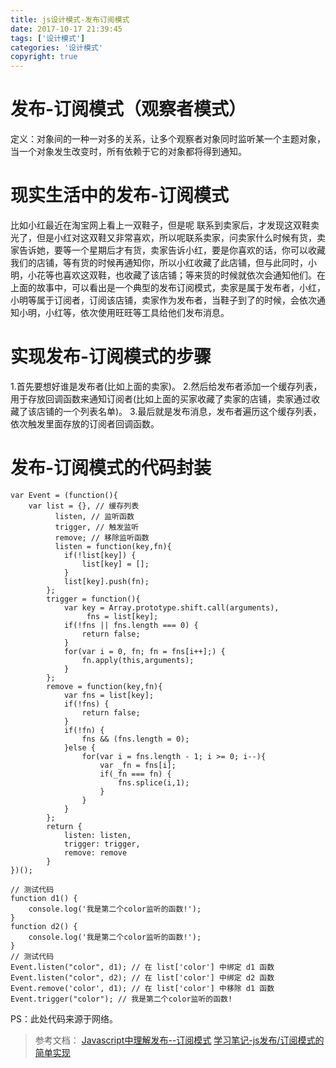 ```yaml
---
title: js设计模式-发布订阅模式
date: 2017-10-17 21:39:45
tags: ['设计模式']
categories: '设计模式'
copyright: true
---
```

#	发布-订阅模式（观察者模式）
定义：对象间的一种一对多的关系，让多个观察者对象同时监听某一个主题对象，当一个对象发生改变时，所有依赖于它的对象都将得到通知。
	
#	现实生活中的发布-订阅模式	
比如小红最近在淘宝网上看上一双鞋子，但是呢 联系到卖家后，才发现这双鞋卖光了，但是小红对这双鞋又非常喜欢，所以呢联系卖家，问卖家什么时候有货，卖家告诉她，要等一个星期后才有货，卖家告诉小红，要是你喜欢的话，你可以收藏我们的店铺，等有货的时候再通知你，所以小红收藏了此店铺，但与此同时，小明，小花等也喜欢这双鞋，也收藏了该店铺；等来货的时候就依次会通知他们。在上面的故事中，可以看出是一个典型的发布订阅模式，卖家是属于发布者，小红，小明等属于订阅者，订阅该店铺，卖家作为发布者，当鞋子到了的时候，会依次通知小明，小红等，依次使用旺旺等工具给他们发布消息。
	
#	实现发布-订阅模式的步骤
1.首先要想好谁是发布者(比如上面的卖家)。
2.然后给发布者添加一个缓存列表，用于存放回调函数来通知订阅者(比如上面的买家收藏了卖家的店铺，卖家通过收藏了该店铺的一个列表名单)。
3.最后就是发布消息，发布者遍历这个缓存列表，依次触发里面存放的订阅者回调函数。
	
#	发布-订阅模式的代码封装	
```
var Event = (function(){
	var list = {}, // 缓存列表
		  listen, // 监听函数
		  trigger, // 触发监听
		  remove; // 移除监听函数
		  listen = function(key,fn){
			if(!list[key]) {
				list[key] = [];
			}
			list[key].push(fn);
		};
		trigger = function(){
			var key = Array.prototype.shift.call(arguments),
				 fns = list[key];
			if(!fns || fns.length === 0) {
				return false;
			}
			for(var i = 0, fn; fn = fns[i++];) {
				fn.apply(this,arguments);
			}
		};
		remove = function(key,fn){
			var fns = list[key];
			if(!fns) {
				return false;
			}
			if(!fn) {
				fns && (fns.length = 0);
			}else {
				for(var i = fns.length - 1; i >= 0; i--){
					var _fn = fns[i];
					if(_fn === fn) {
						fns.splice(i,1);
					}
				}
			}
		};
		return {
			listen: listen,
			trigger: trigger,
			remove: remove
		}
})();

// 测试代码
function d1() {
	console.log('我是第二个color监听的函数!'); 
}
function d2() {
	console.log('我是第二个color监听的函数!');
}
// 测试代码
Event.listen("color", d1); // 在 list['color'] 中绑定 d1 函数
Event.listen("color", d2); // 在 list['color'] 中绑定 d2 函数
Event.remove('color', d1); // 在 list['color'] 中移除 d1 函数
Event.trigger("color"); // 我是第二个color监听的函数!
```
PS：此处代码来源于网络。
	
>	参考文档：
	[Javascript中理解发布--订阅模式](http://www.cnblogs.com/tugenhua0707/p/4687947.html)
	[学习笔记-js发布/订阅模式的简单实现](http://www.cnblogs.com/weebly/p/5279952.html)
	
	
	
	
	
	
	
	
	
	
	
	
	
	
	
	
	
	
	
	
	
	
	